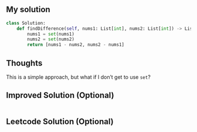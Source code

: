 ## My solution

```python
class Solution:
    def findDifference(self, nums1: List[int], nums2: List[int]) -> List[List[int]]:
        nums1 = set(nums1)
        nums2 = set(nums2)
        return [nums1 - nums2, nums2 - nums1]

```

## Thoughts

This is a simple approach, but what if I don’t get to use `set`?
## Improved Solution (Optional)

```python

```

## Leetcode Solution (Optional)

```python

```